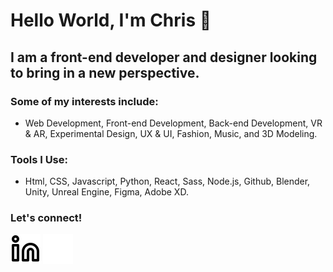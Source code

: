 # Hello World, I'm Chris 👋
## I am a front-end developer and designer looking to bring in a new perspective. 
### Some of my interests include: 
- Web Development, Front-end Development, Back-end Development, VR & AR, Experimental Design, UX & UI, Fashion, Music, and 3D Modeling. 

### Tools I Use:
- Html, CSS, Javascript, Python, React, Sass, Node.js, Github, Blender, Unity, Unreal Engine, Figma, Adobe XD. 
<!-- ### I’ve always seen programming as a tool for creativity and that's what excites me. With that, I want to be a well-rounded developer who is continuously learning! -->

### Let's connect!
[![website](./img/linkedin-light.svg)](https://www.linkedin.com/in/christopher-mixa/#gh-light-mode-only)
[![website](./img/linkedin-dark.svg)](https://www.linkedin.com/in/christopher-mixa/#gh-dark-mode-only)

<!--
- 🔭 I’m currently working on ...
- 🌱 I’m currently learning ...
- 👯 I’m looking to collaborate on ...
- 🤔 I’m looking for help with ...
- 💬 Ask me about ...
- 📫 How to reach me: ...
- 😄 Pronouns: ...
- ⚡ Fun fact: ...
-->
